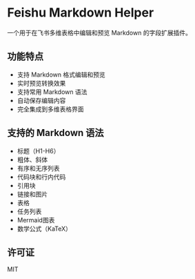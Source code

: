 # Feishu Markdown Helper

一个用于在飞书多维表格中编辑和预览 Markdown 的字段扩展插件。

## 功能特点

- 支持 Markdown 格式编辑和预览
- 实时预览转换效果
- 支持常用 Markdown 语法
- 自动保存编辑内容
- 完全集成到多维表格界面

## 支持的 Markdown 语法

- 标题（H1-H6）
- 粗体、斜体
- 有序和无序列表
- 代码块和行内代码
- 引用块
- 链接和图片
- 表格
- 任务列表
- Mermaid图表
- 数学公式（KaTeX）

## 许可证

MIT 